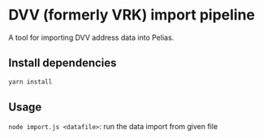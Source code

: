# DVV (formerly VRK) import pipeline

A tool for importing DVV address data into Pelias.

## Install dependencies

```bash
yarn install
```

## Usage

`node import.js <datafile>`: run the data import from given file
